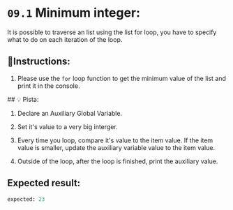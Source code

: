 # `09.1` Minimum integer:

It is possible to traverse an list using the list for loop,
you have to specify what to do on each iteration of the loop.


## 📝Instructions:

1. Please use the `for` loop function to get the minimum value
 of the list and print it in the console.

## 💡 Pista:

1. Declare an Auxiliary Global Variable.

2. Set it's value to a very big interger.

3. Every time you loop, compare it's value to the item value. If the item value is smaller, update the auxiliary variable value to the item value.

4. Outside of the loop, after the loop is finished, print the auxiliary value.

## Expected result:

```py
expected: 23
```
